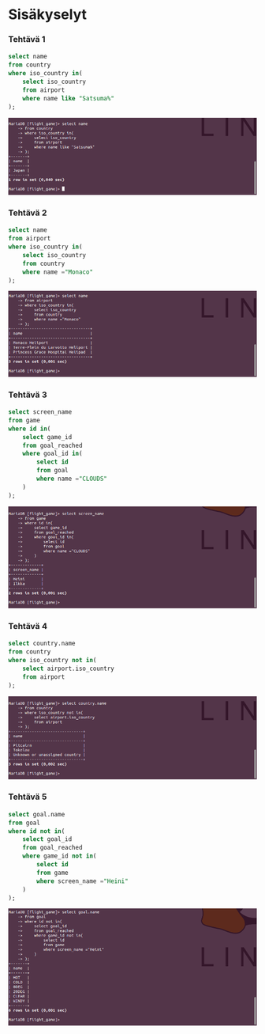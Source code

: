 # Sisäkyselyt

### Tehtävä 1
```sql
select name
from country
where iso_country in(
    select iso_country
    from airport
    where name like "Satsuma%"
);
```
![Tehtävä](https://github.com/Kasanen/tietokannat/blob/main/Viikko_4/images_sisa/4.1.png?raw=true)

### Tehtävä 2
```sql
select name
from airport
where iso_country in(
    select iso_country
    from country
    where name ="Monaco"
);
```
![Tehtävä](https://github.com/Kasanen/tietokannat/blob/main/Viikko_4/images_sisa/4.2.png?raw=true)

### Tehtävä 3
```sql
select screen_name
from game
where id in(
    select game_id
    from goal_reached
    where goal_id in(
        select id
        from goal
        where name ="CLOUDS"
    )
);
```
![Tehtävä](https://github.com/Kasanen/tietokannat/blob/main/Viikko_4/images_sisa/4.3.png?raw=true)

### Tehtävä 4
```sql
select country.name
from country
where iso_country not in(
    select airport.iso_country
    from airport
);
```
![Tehtävä](https://github.com/Kasanen/tietokannat/blob/main/Viikko_4/images_sisa/4.4.png?raw=true)

### Tehtävä 5
```sql
select goal.name
from goal
where id not in(
    select goal_id
    from goal_reached
    where game_id not in(
        select id
        from game
        where screen_name ="Heini"
    )
);
```
![Tehtävä](https://github.com/Kasanen/tietokannat/blob/main/Viikko_4/images_sisa/4.5.png?raw=true)